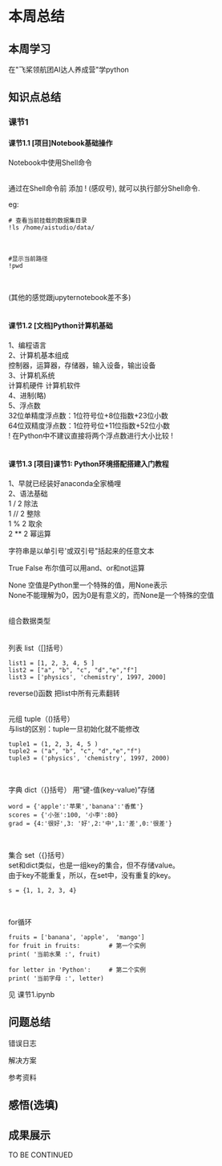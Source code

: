 # 本周总结  

## 本周学习  

在"飞桨领航团AI达人养成营"学python  
 

## 知识点总结  

### 课节1  

#### 课节1.1 [项目]Notebook基础操作  

Notebook中使用Shell命令  
<br/>  

通过在Shell命令前 添加 ! (感叹号), 就可以执行部分Shell命令.  

eg:  
    
    # 查看当前挂载的数据集目录
    !ls /home/aistudio/data/  
<br/>  
    
    #显示当前路径
    !pwd  
<br/>

(其他的感觉跟jupyternotebook差不多)  
<br/>  

#### 课节1.2 [文档]Python计算机基础  

1、编程语言  
2、计算机基本组成  
控制器，运算器，存储器，输入设备，输出设备  
3、计算机系统  
计算机硬件  计算机软件  
4、进制(略)  
5、浮点数  
32位单精度浮点数：1位符号位+8位指数+23位小数  
64位双精度浮点数：1位符号位+11位指数+52位小数  
! 在Python中不建议直接将两个浮点数进行大小比较 !  
<br/>  

#### 课节1.3 [项目]课节1: Python环境搭配搭建入门教程  

1、早就已经装好anaconda全家桶哩  
2、语法基础  
1 / 2       除法  
1 // 2      整除  
1 % 2       取余  
2 ** 2      幂运算   


字符串是以单引号'或双引号"括起来的任意文本  
 
True False  布尔值可以用and、or和not运算  
 
None    空值是Python里一个特殊的值，用None表示  
None不能理解为0，因为0是有意义的，而None是一个特殊的空值  
<br/>  

组合数据类型  
<br/>  
列表    list（[]括号）  

    list1 = [1, 2, 3, 4, 5 ]  
    list2 = ["a", "b", "c", "d","e","f"]  
    list3 = ['physics', 'chemistry', 1997, 2000]  

reverse()函数 把list中所有元素翻转  
<br/>  

元组    tuple（()括号）  
与list的区别：tuple一旦初始化就不能修改  

    tuple1 = (1, 2, 3, 4, 5 )  
    tuple2 = ("a", "b", "c", "d","e","f")  
    tuple3 = ('physics', 'chemistry', 1997, 2000)
<br/>  

字典    dict（{}括号）    用“键-值(key-value)”存储  

    word = {'apple':'苹果','banana':'香蕉'}  
    scores = {'小张':100, '小李':80}  
    grad = {4:'很好',3: '好',2:'中',1:'差',0:'很差'}  
<br/>  

集合    set（{}括号）  
set和dict类似，也是一组key的集合，但不存储value。  
由于key不能重复，所以，在set中，没有重复的key。  

    s = {1, 1, 2, 3, 4}  
<br/>  

for循环  

    fruits = ['banana', 'apple',  'mango']  
    for fruit in fruits:        # 第一个实例  
    print( '当前水果 :', fruit)
    
    for letter in 'Python':     # 第二个实例  
    print( '当前字母 :', letter)  







  见  课节1.ipynb


## 问题总结  

错误日志


解决方案


参考资料


## 感悟(选填)  


## 成果展示  

TO BE CONTINUED